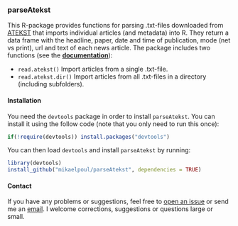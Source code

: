 ### parseAtekst

This R-package provides functions for parsing .txt-files downloaded from [ATEKST](http://www.retriever-info.com/no/category/news-archive/) that imports individual articles (and metadata) into R. They return a data frame with the headline, paper, date and time of publication, mode (net vs print), url and text of each news article. The package includes two functions (see the [**documentation**](https://github.com/mikaelpoul/parseAtekst/raw/master/docs/parseAtekst-docs-v1.2.pdf)):

- `read.atekst()` Import articles from a single .txt-file.
- `read.atekst.dir()` Import articles from all .txt-files in a directory (including subfolders).

#### Installation

You need the `devtools` package in order to install `parseAtekst`. You can install it using the follow code (note that you only need to run this once):

``` R
if(!require(devtools)) install.packages("devtools")
```

You can then load `devtools` and install `parseAtekst` by running:

``` R
library(devtools)
install_github("mikaelpoul/parseAtekst", dependencies = TRUE)
```

#### Contact

If you have any problems or suggestions, feel free to [open an issue](https://github.com/mikaelpoul/parseAtekst/issues/new) or send me an [email](mailto:mikajoh@gmail.com). I welcome corrections, suggestions or questions large or small.
